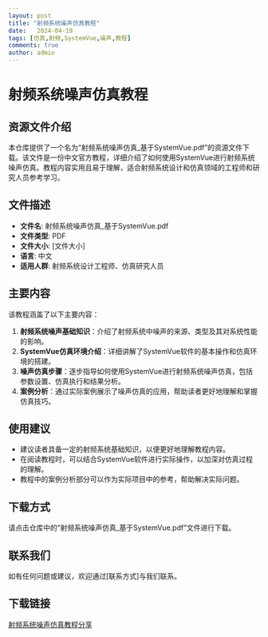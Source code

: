 ```yaml
---
layout: post
title: "射频系统噪声仿真教程"
date:   2024-04-19
tags: [仿真,射频,SystemVue,噪声,教程]
comments: true
author: admin
---
```

# 射频系统噪声仿真教程

## 资源文件介绍

本仓库提供了一个名为“射频系统噪声仿真_基于SystemVue.pdf”的资源文件下载。该文件是一份中文官方教程，详细介绍了如何使用SystemVue进行射频系统噪声仿真。教程内容实用且易于理解，适合射频系统设计和仿真领域的工程师和研究人员参考学习。

## 文件描述

- **文件名**: 射频系统噪声仿真_基于SystemVue.pdf
- **文件类型**: PDF
- **文件大小**: [文件大小]
- **语言**: 中文
- **适用人群**: 射频系统设计工程师、仿真研究人员

## 主要内容

该教程涵盖了以下主要内容：

1. **射频系统噪声基础知识**：介绍了射频系统中噪声的来源、类型及其对系统性能的影响。
2. **SystemVue仿真环境介绍**：详细讲解了SystemVue软件的基本操作和仿真环境的搭建。
3. **噪声仿真步骤**：逐步指导如何使用SystemVue进行射频系统噪声仿真，包括参数设置、仿真执行和结果分析。
4. **案例分析**：通过实际案例展示了噪声仿真的应用，帮助读者更好地理解和掌握仿真技巧。

## 使用建议

- 建议读者具备一定的射频系统基础知识，以便更好地理解教程内容。
- 在阅读教程时，可以结合SystemVue软件进行实际操作，以加深对仿真过程的理解。
- 教程中的案例分析部分可以作为实际项目中的参考，帮助解决实际问题。

## 下载方式

请点击仓库中的“射频系统噪声仿真_基于SystemVue.pdf”文件进行下载。

## 联系我们

如有任何问题或建议，欢迎通过[联系方式]与我们联系。

## 下载链接

[射频系统噪声仿真教程分享](https://pan.quark.cn/s/f60a8221dfb9)